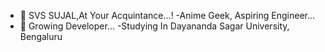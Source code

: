 - 👋 SVS SUJAL,At Your Acquintance...!
-Anime Geek, Aspiring Engineer...
- 🌱 Growing Developer...
-Studying In Dayananda Sagar University, Bengaluru

